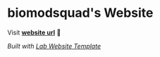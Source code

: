 
# biomodsquad's Website

Visit **[website url](#)** 🚀

_Built with [Lab Website Template](https://greene-lab.gitbook.io/lab-website-template-docs)_

